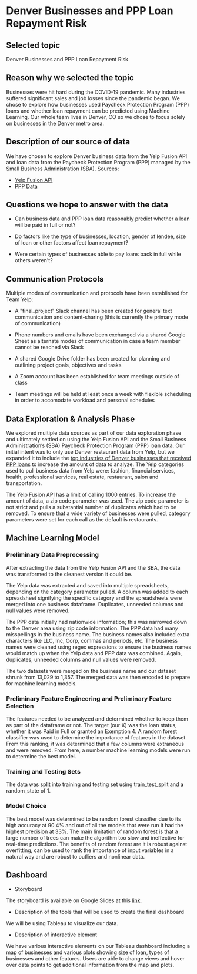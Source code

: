 # Denver Businesses and PPP Loan Repayment Risk

## Selected topic
Denver Businesses and PPP Loan Repayment Risk

## Reason why we selected the topic 
Businesses were hit hard during the COVID-19 pandemic.  Many industries suffered significant sales and job losses since the pandemic began. We chose to explore how businesses used Paycheck Protection Program (PPP) loans and whether loan repayment can be predicted using Machine Learning. Our whole team lives in Denver, CO so we chose to focus solely on businesses in the Denver metro area. 

## Description of our source of data
We have chosen to explore Denver business data from the Yelp Fusion API and loan data from the Paycheck Protection Program (PPP) managed by the Small Business Administration (SBA).
Sources:
*  [Yelp Fusion API](https://www.yelp.com/developers/documentation/v3/get_started)
*  [PPP Data](https://www.sba.gov/funding-programs/loans/covid-19-relief-options/paycheck-protection-program/ppp-data) 

## Questions we hope to answer with the data
* Can business data and PPP loan data reasonably predict whether a loan will be paid in full or not?

* Do factors like the type of businesses, location, gender of lendee, size of loan or other factors affect loan repayment?

* Were certain types of businesses able to pay loans back in full while others weren't? 

## Communication Protocols
Multiple modes of communication and protocols have been established for Team Yelp:
- A "final_project" Slack channel has been created for general text communication and content-sharing (this is currently the primary mode of communication)

- Phone numbers and emails have been exchanged via a shared Google Sheet as alternate modes of communication in case a team member cannot be reached via Slack

- A shared Google Drive folder has been created for planning and outlining project goals, objectives and tasks

- A Zoom account has been established for team meetings outside of class

- Team meetings will be held at least once a week with flexible scheduling in order to accomodate workload and personal schedules

## Data Exploration & Analysis Phase
We explored multiple data sources as part of our data exploration phase and ultimately settled on using the Yelp Fusion API and the Small Business Administration’s (SBA) Paycheck Protection Program (PPP) loan data. Our initial intent was to only use Denver restaurant data from Yelp, but we expanded it to include the [top industries of Denver businesses that received PPP loans](https://data.coloradoan.com/paycheck-protection-program-loans/summary/colorado/denver-county/08031/) to increase the amount of data to analyze. The Yelp categories used to pull business data from Yelp were: fashion, financial services, health, professional services, real estate, restaurant, salon and transportation. 

The Yelp Fusion API has a limit of calling 1000 entries. To increase the amount of data, a zip code parameter was used. The zip code parameter is not strict and pulls a substantial number of duplicates which had to be removed. To ensure that a wide variety of businesses were pulled, category parameters were set for each call as the default is restaurants.

## Machine Learning Model
### Preliminary Data Preprocessing
After extracting the data from the Yelp Fusion API and the SBA, the data was transformed to the cleanest version it could be. 

The Yelp data was extracted and saved into multiple spreadsheets, depending on the category parameter pulled. A column was added to each spreadsheet signifying the specific category and the spreadsheets were merged into one business dataframe. Duplicates, unneeded columns and null values were removed.

The PPP data initially had nationwide information; this was narrowed down to the Denver area using zip code information. The PPP data had many misspellings in the business name. The business names also included extra characters like LLC, Inc, Corp, commas and periods, etc. The business names were cleaned using regex expressions to ensure the business names would match up when the Yelp data and PPP data was combined. Again, duplicates, unneeded columns and null values were removed. 

The two datasets were merged on the business name and our dataset shrunk from 13,029 to 1,357. The merged data was then encoded to prepare for machine learning models. 

### Preliminary Feature Engineering and Preliminary Feature Selection
The features needed to be analyzed and determined whether to keep them as part of the dataframe or not. The target (our X) was the loan status, whether it was Paid in Full or granted an Exemption 4. A random forest classifier was used to determine the importance of features in the dataset. From this ranking, it was determined that a few columns were extraneous and were removed. From here, a number machine learning models were run to determine the best model. 

### Training and Testing Sets
The data was split into training and testing set using train_test_split and a random_state of 1.

### Model Choice
The best model was determined to be random forest classifier due to its high accuracy at 90.4% and out of all the models that were run it had the highest precision at 33%. The main limitation of random forest is that a large number of trees can make the algorithm too slow and ineffective for real-time predictions. The benefits of random forest are it is robust against overfitting, can be used to rank the importance of input variables in a natural way and are robust to outliers and nonlinear data.

## Dashboard
- Storyboard 

The storyboard is available on Google Slides at this [link](https://docs.google.com/presentation/d/1dWn_G4nov9FRoMqOXes7-a8apl2l8IZGHHXaMj0cDug/edit?usp=sharing).

- Description of the tools that will be used to create the final dashboard

We will be using Tableau to visualize our data.

- Description of interactive element

We have various interactive elements on our Tableau dashboard including a map of businesses and various plots showing size of loan, types of businesses and other features.  Users are able to change views and hover over data points to get additional information from the map and plots. 